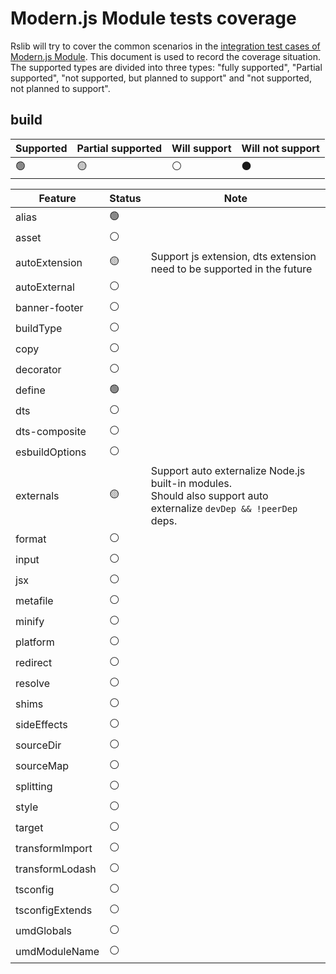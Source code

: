 # Modern.js Module tests coverage

Rslib will try to cover the common scenarios in the [integration test cases of Modern.js Module](https://github.com/web-infra-dev/modern.js/tree/main/tests/integration/module). This document is used to record the coverage situation. The supported types are divided into three types: "fully supported", "Partial supported", "not supported, but planned to support" and "not supported, not planned to support".

## build

| Supported | Partial supported | Will support | Will not support |
| --------- | ----------------- | ------------ | ---------------- |
| 🟢        | 🟡                | ⚪️           | ⚫️              |

| Feature         | Status | Note                                                                                                                    |
| --------------- | ------ | ----------------------------------------------------------------------------------------------------------------------- |
| alias           | 🟢     |                                                                                                                         |
| asset           | ⚪️     |                                                                                                                         |
| autoExtension   | 🟡     | Support js extension, dts extension need to be supported in the future                                                  |
| autoExternal    | ⚪️     |                                                                                                                         |
| banner-footer   | ⚪️     |                                                                                                                         |
| buildType       | ⚪️     |                                                                                                                         |
| copy            | ⚪️     |                                                                                                                         |
| decorator       | ⚪️     |                                                                                                                         |
| define          | 🟢     |                                                                                                                         |
| dts             | ⚪️     |                                                                                                                         |
| dts-composite   | ⚪️     |                                                                                                                         |
| esbuildOptions  | ⚪️     |                                                                                                                         |
| externals       | 🟡     | Support auto externalize Node.js built-in modules.<br />Should also support auto externalize `devDep && !peerDep` deps. |
| format          | ⚪️     |                                                                                                                         |
| input           | ⚪️     |                                                                                                                         |
| jsx             | ⚪️     |                                                                                                                         |
| metafile        | ⚪️     |                                                                                                                         |
| minify          | ⚪️     |                                                                                                                         |
| platform        | ⚪️     |                                                                                                                         |
| redirect        | ⚪️     |                                                                                                                         |
| resolve         | ⚪️     |                                                                                                                         |
| shims           | ⚪️     |                                                                                                                         |
| sideEffects     | ⚪️     |                                                                                                                         |
| sourceDir       | ⚪️     |                                                                                                                         |
| sourceMap       | ⚪️     |                                                                                                                         |
| splitting       | ⚪️     |                                                                                                                         |
| style           | ⚪️     |                                                                                                                         |
| target          | ⚪️     |                                                                                                                         |
| transformImport | ⚪️     |                                                                                                                         |
| transformLodash | ⚪️     |                                                                                                                         |
| tsconfig        | ⚪️     |                                                                                                                         |
| tsconfigExtends | ⚪️     |                                                                                                                         |
| umdGlobals      | ⚪️     |                                                                                                                         |
| umdModuleName   | ⚪️     |                                                                                                                         |
